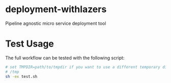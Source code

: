 # deployment-withlazers
Pipeline agnostic micro service deployment tool

# Test Usage

The full workflow can be tested with the following script:
```bash
# set TMPDIR=path/to/tmpdir if you want to use a different temporary dir than
# /tmp
sh -ex test.sh
```
